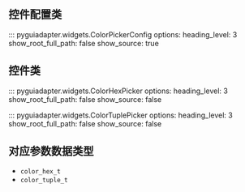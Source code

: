 ## 控件配置类

::: pyguiadapter.widgets.ColorPickerConfig
    options:
        heading_level: 3
        show_root_full_path: false
        show_source: true

## 控件类

::: pyguiadapter.widgets.ColorHexPicker
    options:
        heading_level: 3
        show_root_full_path: false
        show_source: false


::: pyguiadapter.widgets.ColorTuplePicker
    options:
        heading_level: 3
        show_root_full_path: false
        show_source: false


## 对应参数数据类型

- `color_hex_t`
- `color_tuple_t`

